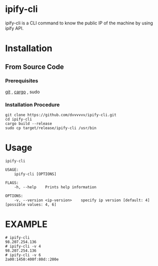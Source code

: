 # ipify-cli
ipify-cli is a CLI command to know the public IP of the machine by using ipify API.
# Installation
## From Source Code
### Prerequisites
[git](https://git-scm.com/downloads)
,
[cargo](https://www.rust-lang.org/tools/install)
,
sudo

### Installation Procedure
```
git clone https://github.com/dvvvvvv/ipify-cli.git
cd ipify-cli
cargo build --release
sudo cp target/release/ipify-cli /usr/bin
```
# Usage
```
ipify-cli

USAGE:
    ipify-cli [OPTIONS]

FLAGS:
    -h, --help    Prints help information

OPTIONS:
    -v, --version <ip-version>    specify ip version [default: 4]  [possible values: 4, 6]
```
# EXAMPLE

```
# ipify-cli
98.207.254.136
# ipify-cli -v 4
98.207.254.136
# ipify-cli -v 6
2a00:1450:400f:80d::200e
```
